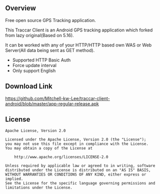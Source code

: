 
## Overview

Free open source GPS Tracking application.

This Traccar Client is an Android GPS tracking application which forked from lazy original(Based on 5.16).

It can be worked with any of your HTTP/HTTP based own WAS or Web Server(All data being sent as GET method).

- Supported HTTP Basic Auth
- Force update interval
- Only support English


## Download Link
https://github.com/Mitchell-kw-Lee/traccar-client-android/blob/master/app-regular-release.apk


## License

    Apache License, Version 2.0

    Licensed under the Apache License, Version 2.0 (the "License");
    you may not use this file except in compliance with the License.
    You may obtain a copy of the License at

        http://www.apache.org/licenses/LICENSE-2.0

    Unless required by applicable law or agreed to in writing, software
    distributed under the License is distributed on an "AS IS" BASIS,
    WITHOUT WARRANTIES OR CONDITIONS OF ANY KIND, either express or implied.
    See the License for the specific language governing permissions and
    limitations under the License.
